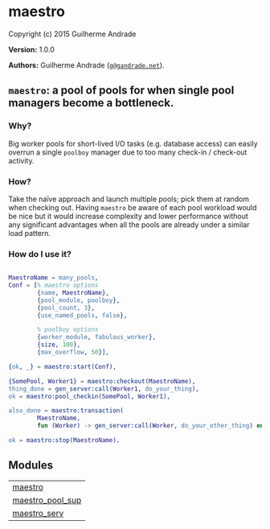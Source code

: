 

# maestro #

Copyright (c) 2015 Guilherme Andrade

__Version:__ 1.0.0

__Authors:__ Guilherme Andrade ([`g@gandrade.net`](mailto:g@gandrade.net)).

`maestro`: a pool of pools for when single pool managers become a bottleneck.
---------


### <a name="Why?">Why?</a> ###


Big worker pools for short-lived I/O tasks (e.g. database access) can easily overrun a single `poolboy` manager due to too many check-in / check-out activity.


### <a name="How?">How?</a> ###


Take the naïve approach and launch multiple pools; pick them at random when checking out. Having `maestro` be aware of each pool workload would be nice but it would increase complexity and lower performance without any significant advantages when all the pools are already under a similar load pattern.


### <a name="How_do_I_use_it?">How do I use it?</a> ###


```erlang

MaestroName = many_pools,
Conf = [% maestro options
        {name, MaestroName},
        {pool_module, poolboy},
        {pool_count, 3},
        {use_named_pools, false},

        % poolboy options
        {worker_module, fabulous_worker},
        {size, 100},
        {max_overflow, 50}],

{ok, _} = maestro:start(Conf),

{SomePool, Worker1} = maestro:checkout(MaestroName),
thing_done = gen_server:call(Worker1, do_your_thing),
ok = maestro:pool_checkin(SomePool, Worker1),

also_done = maestro:transaction(
        MaestroName,
        fun (Worker) -> gen_server:call(Worker, do_your_other_thing) end),

ok = maestro:stop(MaestroName).

```



## Modules ##


<table width="100%" border="0" summary="list of modules">
<tr><td><a href="maestro.md" class="module">maestro</a></td></tr>
<tr><td><a href="maestro_pool_sup.md" class="module">maestro_pool_sup</a></td></tr>
<tr><td><a href="maestro_serv.md" class="module">maestro_serv</a></td></tr></table>

